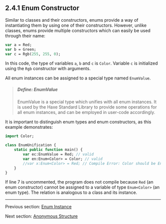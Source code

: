 ## 2.4.1 Enum Constructor

Similar to classes and their constructors, enums provide a way of instantiating them by using one of their constructors. However, unlike classes, enums provide multiple constructors which can easily be used through their name:

```haxe
var a = Red;
var b = Green;
var c = Rgb(255, 255, 0);
```
In this code, the type of variables `a`, `b` and `c` is `Color`. Variable `c` is initialized using the `Rgb` constructor with arguments.

All enum instances can be assigned to a special type named `EnumValue`.

> ##### Define: EnumValue
>
> EnumValue is a special type which unifies with all enum instances. It is used by the Haxe Standard Library to provide some operations for all enum instances, and can be employed in user-code accordingly.


It is important to distinguish enum types and enum constructors, as this example demonstrates:

```haxe
import Color;

class EnumUnification {
	static public function main() {
		var ec:EnumValue = Red; // valid
		var en:Enum<Color> = Color; // valid
		//var x:Enum<Color> = Red; // Compile Error: Color should be Enum<Color>
	}
}

```
If line 7 is uncommented, the program does not compile because `Red` (an enum constructor) cannot be assigned to a variable of type `Enum<Color>` (an enum type). The relation is analogous to a class and its instance.

---

Previous section: [Enum Instance](types-enum-instance.md)

Next section: [Anonymous Structure](types-anonymous-structure.md)